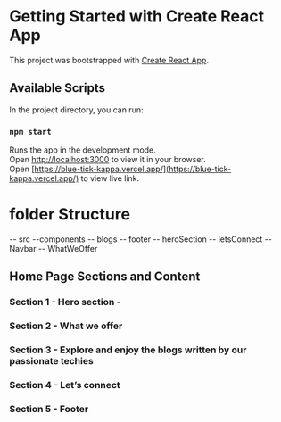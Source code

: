 # Getting Started with Create React App

This project was bootstrapped with [Create React App](https://github.com/facebook/create-react-app).

## Available Scripts

In the project directory, you can run:

### `npm start`

Runs the app in the development mode.\
Open [http://localhost:3000](http://localhost:3000) to view it in your browser.  
Open [https://blue-tick-kappa.vercel.app/](https://blue-tick-kappa.vercel.app/) to view live link.

# folder Structure
-- src
    --components
        -- blogs
        -- footer
        -- heroSection
        -- letsConnect
        -- Navbar
        -- WhatWeOffer


## Home Page Sections and Content 

### Section 1 - Hero section - 
### Section 2 - What we offer 
### Section 3 - Explore and enjoy the blogs written by our passionate techies
### Section 4 - Let’s connect 
### Section 5 - Footer
